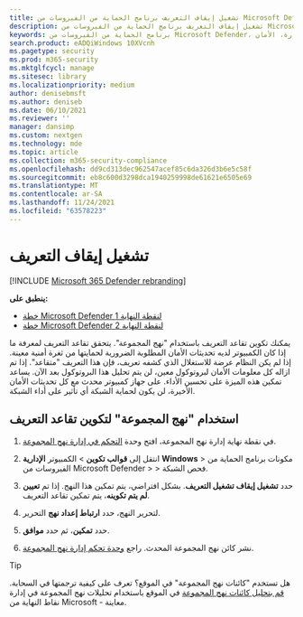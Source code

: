```yaml
---
title: تشغيل إيقاف التعريف برنامج الحماية من الفيروسات من Microsoft Defender
description: تشغيل إيقاف التعريف برنامج الحماية من الفيروسات من Microsoft Defender.
keywords: برنامج الحماية من الفيروسات من Microsoft Defender، مكافحة البرامج الضارة، الأمان، defender، تقاعد التعريف
search.product: eADQiWindows 10XVcnh
ms.pagetype: security
ms.prod: m365-security
ms.mktglfcycl: manage
ms.sitesec: library
ms.localizationpriority: medium
author: denisebmsft
ms.author: deniseb
ms.date: 06/10/2021
ms.reviewer: ''
manager: dansimp
ms.custom: nextgen
ms.technology: mde
ms.topic: article
ms.collection: m365-security-compliance
ms.openlocfilehash: dd9cd313dec962547acef85c6da326d3b6e5c58f
ms.sourcegitcommit: eb8c600d3298dca1940259998de61621e6505e69
ms.translationtype: MT
ms.contentlocale: ar-SA
ms.lasthandoff: 11/24/2021
ms.locfileid: "63578223"
---
```

# <a name="turn-on-definition-retirement"></a>تشغيل إيقاف التعريف

[!INCLUDE [Microsoft 365 Defender rebranding](../../includes/microsoft-defender.md)]

**ينطبق على:**
- [خطة Microsoft Defender لنقطة النهاية 1](https://go.microsoft.com/fwlink/p/?linkid=2154037)
- [خطة Microsoft Defender لنقطة النهاية 2](https://go.microsoft.com/fwlink/p/?linkid=2154037)

يمكنك تكوين تقاعد التعريف باستخدام "نهج المجموعة". يتحقق تقاعد التعريف لمعرفة ما إذا كان الكمبيوتر لديه تحديثات الأمان المطلوبة الضرورية لحمايتها من ثغرة أمنية معينة. إذا لم يكن النظام عرضة للاستغلال الذي كشفه تعريف، فإن هذا التعريف "متقاعد". إذا تم ازاله كل معلومات الأمان لبروتوكول معين، لن يتم تحليل هذا البروتوكول بعد الآن. يساعد تمكين هذه الميزة على تحسين الأداء. على جهاز كمبيوتر محدث مع كل تحديثات الأمان الأخيرة، لن يكون لحماية الشبكة أي تأثير على أداء الشبكة.

## <a name="use-group-policy-to-configure-definition-retirement"></a>استخدام "نهج المجموعة" لتكوين تقاعد التعريف

1. في نقطة نهاية إدارة نهج المجموعة، افتح وحدة [التحكم في إدارة نهج المجموعة](/previous-versions/windows/it-pro/windows-server-2008-R2-and-2008/cc731212(v=ws.11)).

2. انتقل إلى **قوالب تكوين** \> الكمبيوتر  **الإدارية** **Windows** \> مكونات برنامج الحماية من الفيروسات من Microsoft Defender \> \> فحص الشبكة.

3. حدد **تشغيل إيقاف تشغيل التعريف**. بشكل افتراضي، يتم تمكين هذا النهج. إذا تم **تعيين لم يتم تكوينه**، يتم تمكين تقاعد التعريف.

4. لتحرير النهج، حدد **ارتباط إعداد نهج** التحرير.

5. حدد **تمكين**، ثم حدد **موافق**.

6. نشر كائن نهج المجموعة المحدث. راجع [وحدة تحكم إدارة نهج المجموعة](/windows/win32/srvnodes/group-policy).

> [!TIP]
> هل تستخدم "كائنات نهج المجموعة" في الموقع؟ تعرف على كيفية ترجمتها في السحابة. [قم بتحليل كائنات نهج المجموعة](/mem/intune/configuration/group-policy-analytics) في الموقع باستخدام تحليلات نهج المجموعة في إدارة نقاط النهاية من Microsoft - معاينة.
